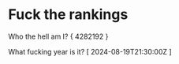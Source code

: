 # Fuck the rankings

Who the hell am I?
{ 4282192 }

What fucking year is it?
[ 2024-08-19T21:30:00Z ]
